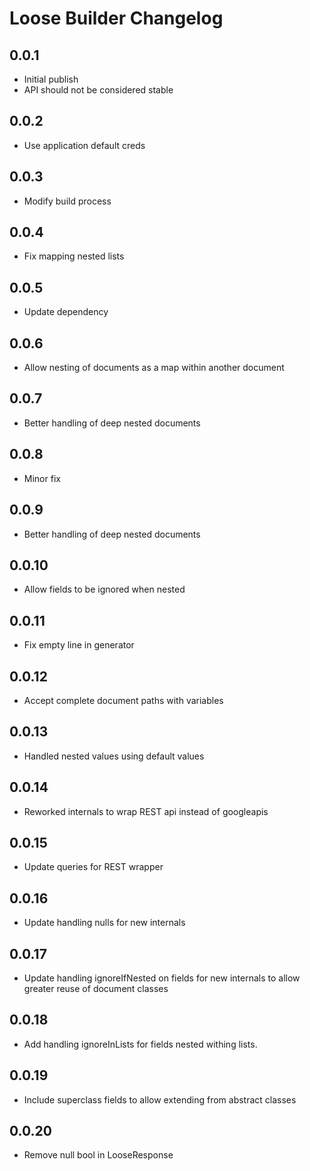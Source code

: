 # Loose Builder Changelog

## 0.0.1
- Initial publish
- API should not be considered stable

## 0.0.2
- Use application default creds

## 0.0.3
- Modify build process

## 0.0.4
- Fix mapping nested lists

## 0.0.5
- Update dependency

## 0.0.6
- Allow nesting of documents as a map within another document

## 0.0.7
- Better handling of deep nested documents

## 0.0.8
- Minor fix

## 0.0.9
- Better handling of deep nested documents

## 0.0.10
- Allow fields to be ignored when nested

## 0.0.11
- Fix empty line in generator

## 0.0.12
- Accept complete document paths with variables

## 0.0.13
- Handled nested values using default values

## 0.0.14
- Reworked internals to wrap REST api instead of googleapis

## 0.0.15
- Update queries for REST wrapper

## 0.0.16
- Update handling nulls for new internals

## 0.0.17
- Update handling ignoreIfNested on fields for new internals to allow greater reuse of document classes

## 0.0.18
- Add handling ignoreInLists for fields nested withing lists.

## 0.0.19
- Include superclass fields to allow extending from abstract classes

## 0.0.20
- Remove null bool in LooseResponse